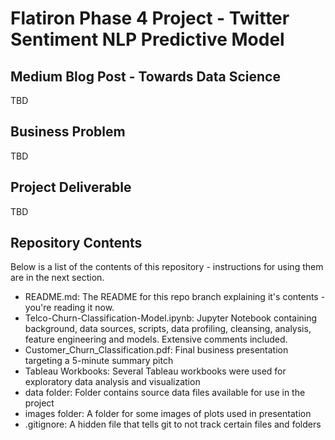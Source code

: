 # Flatiron Phase 4 Project - Twitter Sentiment NLP Predictive Model

## Medium Blog Post - Towards Data Science
TBD

## Business Problem
TBD

## Project Deliverable
TBD

## Repository Contents
Below is a list of the contents of this repository - instructions for using them are in the next section.

- README.md: The README for this repo branch explaining it's contents - you're reading it now.
- Telco-Churn-Classification-Model.ipynb: Jupyter Notebook containing background, data sources, scripts, data profiling, cleansing, analysis, feature engineering and models. Extensive comments included.
- Customer_Churn_Classification.pdf: Final business presentation targeting a 5-minute summary pitch
- Tableau Workbooks: Several Tableau workbooks were used for exploratory data analysis and visualization
- data folder: Folder contains source data files available for use in the project
- images folder: A folder for some images of plots used in presentation
- .gitignore: A hidden file that tells git to not track certain files and folders



